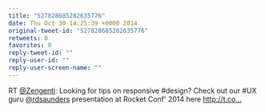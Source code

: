 ```yaml
---
title: "527828685282635776"
date: Thu Oct 30 14:25:39 +0000 2014
original-tweet-id: "527828685282635776"
retweets: 0
favorites: 0
reply-tweet-id: ""
reply-user-id: ""
reply-user-screen-name: ""
---
```

RT <a href="https://twitter.com/Zengenti">@Zengenti</a>: Looking for tips on responsive #design? Check out our #UX guru <a href="https://twitter.com/rdsaunders">@rdsaunders</a> presentation at Rocket Conf' 2014 here http://t.co…
